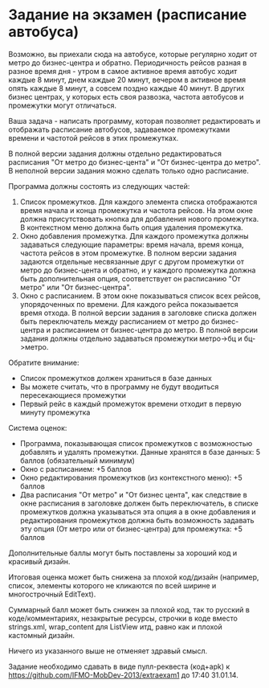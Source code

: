 Задание на экзамен (расписание автобуса)
==========
 
Возможно, вы приехали сюда на автобусе, которые регулярно ходит от метро до бизнес-центра и обратно. Периодичность рейсов разная в разное время дня - утром в самое активное время автобус ходит каждые 8 минут, днем каждые 20 минут, вечером в активное время опять каждые 8 минут, а совсем поздно каждые 40 минут. В других бизнес центрах, у которых есть своя развозка, частота автобусов и промежутки могут отличаться.
 
Ваша задача - написать программу, которая позволяет редактировать и отображать расписание автобусов, задаваемое промежутками времени и частотой рейсов в этих промежутках.
 
В полной версии задания должны отдельно редактироваться расписания "От метро до бизнес-цента" и "От бизнес-центра до метро". В неполной версии задания можно сделать только одно расписание.
 
Программа должны состоять из следующих частей:
 
1. Список промежутков. Для каждого элемента списка отображаются время начала и конца промежутка и частота рейсов. На этом окне должна присутствовать кнопка для добавления нового промежутка. В контекстном меню должна быть опция удаления промежутка.
2. Окно добавления промежутка. Для каждого промежутка должны задаваться следующие параметры: время начала, время конца, частота рейсов в этом промежутке. В полном версии задания задаются отдельные несвязанные друг с другом промежутки от метро до бизнес-цента и обратно, и у каждого промежутка должна быть дополнительная опция, соответствует он расписанию "От метро" или "От бизнес-центра".
3. Окно с расписанием. В этом окне показываться список всех рейсов, упорядоченных по времени. Для каждого рейса показывается время отхода. В полной версии задания в заголовке списка должен быть переключатель между расписанием от метро до бизнес-центра и расписанием от бизнес-центра до метро. В полной версии задания должны отдельно задаваться промежутки метро->бц и бц->метро.
 
Обратите внимание:
 
* Список промежутков должен храниться в базе данных
* Вы можете считать, что в программу не будут вводиться пересекающиеся промежутки
* Первый рейс в каждый промежуток времени отходит в первую минуту промежутка
 
Система оценок:
 
- Программа, показывающая список промежутков с возможностью добавлять и удалять промежутки. Данные хранятся в базе данных: 5 баллов (обязательный минимум)
- Окно с расписанием: +5 баллов
- Окно редактирования промежутков (из контекстного меню): +5 баллов
- Два расписания "От метро" и "От бизнес цента", как следствие в окне расписания в заголовке должен быть переключатель, в списке промежутков должна указываться эта опция а в окне добавления и редактирования промежутков должна быть возможность задавать эту опция (От метро или от бизнес-центра) для промежутка: +5 баллов

Дополнительные баллы могут быть поставлены за хороший код и красивый дизайн.
 
Итоговая оценка может быть снижена за плохой код/дизайн (например, список, элементы которого не кликаются по всей ширине и многострочный EditText).
 
Суммарный балл может быть снижен за плохой код, так то русский в коде/комментариях, незакрытые ресурсы, строчки в коде вместо strings.xml, wrap_content для ListView итд, равно как и плохой кастомный дизайн.
 
Ничего из указанного выше не отменяет здравый смысл.
 
Задание необходимо сдавать в виде пулл-реквеста (код+apk) к https://github.com/IFMO-MobDev-2013/extraexam1 до 17:40 31.01.14.
